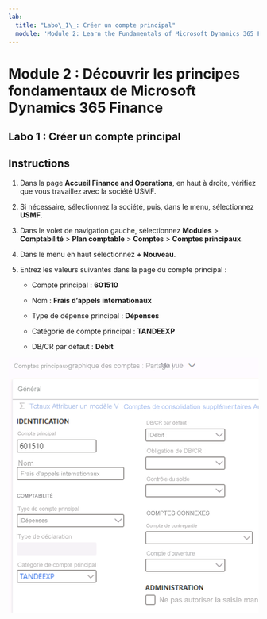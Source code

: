 ```yaml
---
lab:
  title: "Labo\_1\_: Créer un compte principal"
  module: 'Module 2: Learn the Fundamentals of Microsoft Dynamics 365 Finance'
---
```

    
# <a name="module-2-learn-the-fundamentals-of-microsoft-dynamics-365-finance"></a>Module 2 : Découvrir les principes fondamentaux de Microsoft Dynamics 365 Finance
    
## <a name="lab-1---create-a-main-account"></a>Labo 1 : Créer un compte principal

## <a name="instructions"></a>Instructions

1. Dans la page **Accueil Finance and Operations**, en haut à droite, vérifiez que vous travaillez avec la société USMF.

2. Si nécessaire, sélectionnez la société, puis, dans le menu, sélectionnez **USMF**.

3. Dans le volet de navigation gauche, sélectionnez **Modules** > **Comptabilité** > **Plan comptable** > **Comptes** > **Comptes principaux**.

4. Dans le menu en haut sélectionnez **+ Nouveau**.

5. Entrez les valeurs suivantes dans la page du compte principal :

    - Compte principal : **601510**

    - Nom : **Frais d’appels internationaux**

    - Type de dépense principal : **Dépenses**

    - Catégorie de compte principal : **TANDEEXP**

    - DB/CR par défaut : **Débit**

 ![Capture d’écran de Comptes principaux – Plan comptable : Page partagée avec les champs de l’étape 5 remplis](./media/m-002-explore-general-ledgers-in-microsoft-dynamics-365-finance-03.png)
